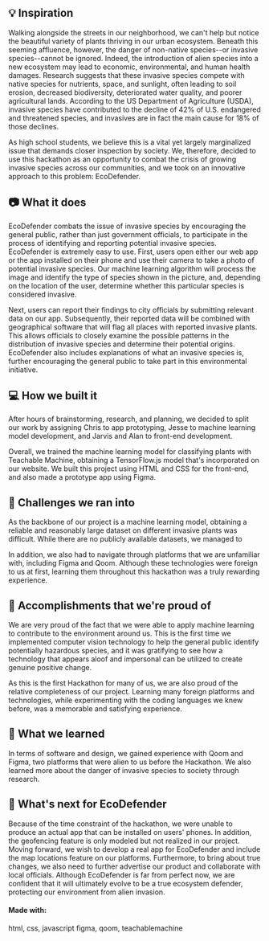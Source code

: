 ## 💡 Inspiration
Walking alongside the streets in our neighborhood, we can't help but notice the beautiful variety of plants thriving in our urban ecosystem. Beneath this seeming affluence, however, the danger of non-native species--or invasive species--cannot be ignored. Indeed, the introduction of alien species into a new ecosystem may lead to economic, environmental, and human health damages. Research suggests that these invasive species compete with native species for nutrients, space, and sunlight, often leading to soil erosion, decreased biodiversity, deteriorated water quality, and poorer agricultural lands. According to the US Department of Agriculture (USDA), invasive species have contributed to the decline of 42% of U.S. endangered and threatened species, and invasives are in fact the main cause for 18% of those declines.

As high school students, we believe this is a vital yet largely marginalized issue that demands closer inspection by society. We, therefore, decided to use this hackathon as an opportunity to combat the crisis of growing invasive species across our communities, and we took on an innovative approach to this problem: EcoDefender.

## 📷 What it does
EcoDefender combats the issue of invasive species by encouraging the general public, rather than just government officials, to participate in the process of identifying and reporting potential invasive species. EcoDefender is extremely easy to use. First, users open either our web app or the app installed on their phone and use their camera to take a photo of potential invasive species. Our machine learning algorithm will process the image and identify the type of species shown in the picture, and, depending on the location of the user, determine whether this particular species is considered invasive.

Next, users can report their findings to city officials by submitting relevant data on our app. Subsequently, their reported data will be combined with geographical software that will flag all places with reported invasive plants. This allows officials to closely examine the possible patterns in the distribution of invasive species and determine their potential origins. EcoDefender also includes explanations of what an invasive species is, further encouraging the general public to take part in this environmental initiative.

## 💻 How we built it
After hours of brainstorming, research, and planning, we decided to split our work by assigning Chris to app prototyping, Jesse to machine learning model development, and Jarvis and Alan to front-end development.

Overall, we trained the machine learning model for classifying plants with Teachable Machine, obtaining a TensorFlow.js model that's incorporated on our website. We built this project using HTML and CSS for the front-end, and also made a prototype app using Figma.

## 🚨 Challenges we ran into
As the backbone of our project is a machine learning model, obtaining a reliable and reasonably large dataset on different invasive plants was difficult. While there are no publicly available datasets, we managed to

In addition, we also had to navigate through platforms that we are unfamiliar with, including Figma and Qoom. Although these technologies were foreign to us at first, learning them throughout this hackathon was a truly rewarding experience.

## 🚩 Accomplishments that we're proud of
We are very proud of the fact that we were able to apply machine learning to contribute to the environment around us. This is the first time we implemented computer vision technology to help the general public identify potentially hazardous species, and it was gratifying to see how a technology that appears aloof and impersonal can be utilized to create genuine positive change.

As this is the first Hackathon for many of us, we are also proud of the relative completeness of our project. Learning many foreign platforms and technologies, while experimenting with the coding languages we knew before, was a memorable and satisfying experience.

## 🏫 What we learned
In terms of software and design, we gained experience with Qoom and Figma, two platforms that were alien to us before the Hackathon. We also learned more about the danger of invasive species to society through research.

## 🤠 What's next for EcoDefender
Because of the time constraint of the hackathon, we were unable to produce an actual app that can be installed on users' phones. In addition, the geofencing feature is only modeled but not realized in our project. Moving forward, we wish to develop a real app for EcoDefender and include the map locations feature on our platforms. Furthermore, to bring about true changes, we also need to further advertise our product and collaborate with local officials. Although EcoDefender is far from perfect now, we are confident that it will ultimately evolve to be a true ecosystem defender, protecting our environment from alien invasion.

#### Made with:
html, css, javascript
figma, qoom, teachablemachine
